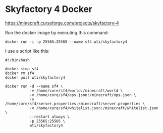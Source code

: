 
Skyfactory 4 Docker
===================

https://minecraft.curseforge.com/projects/skyfactory-4

Run the docker image by executing this command:

```
docker run -i -p 25565:25565 --name sf4 wti/skyfactory4
```

I use a script like this:

```
#!/bin/bash

docker stop sf4
docker rm sf4
docker pull wti/skyfactory4

docker run -d --name sf4 \
           -v /home/core/sf4/world:/minecraft/world \
           -v /home/core/sf4/ops.json:/minecraft/ops.json \
           -v /home/core/sf4/server.properties:/minecraft/server.properties \
           -v /home/core/sf4/whitelist.json:/minecraft/whitelist.json \
           --restart always \
           -p 25565:25565 \
           wti/skyfactory4
```
